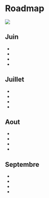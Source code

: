 # Roadmap

![](http://imgur.com/r1ew3zs.png)

## Juin
*
*
*
*

## Juillet
*
*
*
*

## Aout
*
*
*
*

## Septembre
*
*
*
*



